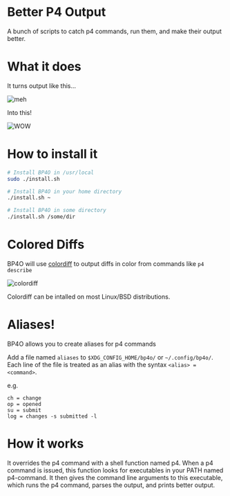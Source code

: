 # Better P4 Output

A bunch of scripts to catch p4 commands, run them, and make their output better.

# What it does

It turns output like this...

![meh](http://i.imgur.com/euoNBOw.png)

Into this!

![WOW](http://i.imgur.com/atCFBp6.png)

# How to install it

```bash
# Install BP4O in /usr/local
sudo ./install.sh

# Install BP4O in your home directory
./install.sh ~

# Install BP4O in some directory
./install.sh /some/dir
```

# Colored Diffs

BP4O will use [colordiff](http://www.colordiff.org/) to output diffs in color from commands like `p4 describe`

![colordiff](http://i.imgur.com/5jGjV7K.png)

Colordiff can be intalled on most Linux/BSD distributions.

# Aliases!

BP4O allows you to create aliases for p4 commands

Add a file named `aliases` to `$XDG_CONFIG_HOME/bp4o/` or `~/.config/bp4o/`.
Each line of the file is treated as an alias with the syntax `<alias> = <command>`.

e.g.

```shell
ch = change
op = opened
su = submit
log = changes -s submitted -l
```

# How it works

It overrides the p4 command with a shell function named p4.
When a p4 command is issued, this function looks for executables in your PATH named p4-command.
It then gives the command line arguments to this executable, which runs the p4 command, parses the output, and prints better output.

